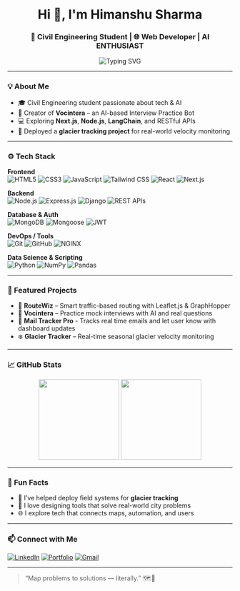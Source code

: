 <h1 align="center">Hi 👋, I'm Himanshu Sharma</h1>
<h3 align="center">🚀 Civil Engineering Student | 🌐 Web Developer | AI ENTHUSIAST </h3>

<p align="center">
  <img src="https://readme-typing-svg.herokuapp.com?font=Fira+Code&size=20&pause=1000&color=36BCF7&width=435&lines=Building+tools+with+Maps,+AI,+and+Code!;Making+Smart+Cities+Smarter.;Learning+Every+Day+🌱" alt="Typing SVG" />
</p>

---

### 💡 About Me

- 🎓 Civil Engineering student passionate about tech & AI
- 🤖 Creator of **Vocintera** – an AI-based Interview Practice Bot
- 💻 Exploring **Next.js**, **Node.js**, **LangChain**, and RESTful APIs 
- 🧊 Deployed a **glacier tracking project** for real-world velocity monitoring

---

### ⚙️ Tech Stack

**Frontend**
<br>
![HTML5](https://img.shields.io/badge/-HTML5-161b22?style=flat&logo=html5)
![CSS3](https://img.shields.io/badge/-CSS3-161b22?style=flat&logo=css3)
![JavaScript](https://img.shields.io/badge/-JavaScript-161b22?style=flat&logo=javascript)
![Tailwind CSS](https://img.shields.io/badge/-TailwindCSS-161b22?style=flat&logo=tailwind-css)
![React](https://img.shields.io/badge/-React-161b22?style=flat&logo=react)
![Next.js](https://img.shields.io/badge/-Next.js-161b22?style=flat&logo=next.js)

**Backend**
<br>
![Node.js](https://img.shields.io/badge/-Node.js-161b22?style=flat&logo=node.js)
![Express.js](https://img.shields.io/badge/-Express.js-161b22?style=flat&logo=express)
![Django](https://img.shields.io/badge/-Django-161b22?style=flat&logo=django)
![REST APIs](https://img.shields.io/badge/-REST%20APIs-161b22?style=flat&logo=api)

**Database & Auth**
<br>
![MongoDB](https://img.shields.io/badge/-MongoDB-161b22?style=flat&logo=mongodb)
![Mongoose](https://img.shields.io/badge/-Mongoose-161b22?style=flat&logo=mongodb)
![JWT](https://img.shields.io/badge/-JWT-161b22?style=flat&logo=jsonwebtokens)

**DevOps / Tools**
<br>
![Git](https://img.shields.io/badge/-Git-161b22?style=flat&logo=git)
![GitHub](https://img.shields.io/badge/-GitHub-161b22?style=flat&logo=github)
![NGINX](https://img.shields.io/badge/-NGINX-161b22?style=flat&logo=nginx)

**Data Science & Scripting**
<br>
![Python](https://img.shields.io/badge/-Python-161b22?style=flat&logo=python)
![NumPy](https://img.shields.io/badge/-NumPy-161b22?style=flat&logo=numpy)
![Pandas](https://img.shields.io/badge/-Pandas-161b22?style=flat&logo=pandas)

---

### 📌 Featured Projects

- 🔄 **RouteWiz** – Smart traffic-based routing with Leaflet.js & GraphHopper
- 🤖 **Vocintera** – Practice mock interviews with AI and real questions
- 🌆 **Mail Tracker Pro** - Tracks real time emails and let user know with dashboard updates
- ❄️ **Glacier Tracker** – Real-time seasonal glacier velocity monitoring

---

### 📈 GitHub Stats

<p align="center">
  <img src="https://github-readme-stats.vercel.app/api?username=CodeXGautam&show_icons=true&theme=radical" height="180"/>
  <img src="https://github-readme-stats.vercel.app/api/top-langs/?username=CodeXGautam&layout=compact&theme=radical" height="180"/>
</p>

---

### 🎯 Fun Facts

- 🧊 I’ve helped deploy field systems for **glacier tracking**
- 🧠 I love designing tools that solve real-world city problems
- 🌐 I explore tech that connects maps, automation, and users

---

### 📫 Connect with Me

[![LinkedIn](https://img.shields.io/badge/-LinkedIn-0A66C2?style=flat&logo=linkedin&logoColor=white)](https://www.linkedin.com/in/himanshu-sharma-72b93b283)
[![Portfolio](https://img.shields.io/badge/-Portfolio-000?style=flat&logo=vercel&logoColor=white)](https://yourportfolio.vercel.app)
[![Gmail](https://img.shields.io/badge/-Email-D14836?style=flat&logo=gmail&logoColor=white)](mailto:himanshug1310@gmail.com)

---

> “Map problems to solutions — literally.” 🗺️🚀
> 
